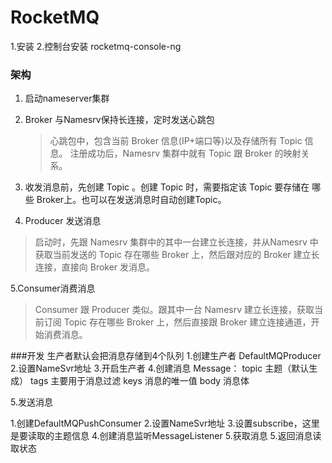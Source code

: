# RocketMQ

1.安装
2.控制台安装
rocketmq-console-ng

### 架构

1. 启动nameserver集群

2. Broker 与Namesrv保持长连接，定时发送心跳包

    > 心跳包中，包含当前 Broker 信息(IP+端口等)以及存储所有 Topic 信息。
      注册成功后，Namesrv 集群中就有 Topic 跟 Broker 的映射关系。

3. 收发消息前，先创建 Topic 。创建 Topic 时，需要指定该 Topic 要存储在 哪些 Broker上。也可以在发送消息时自动创建Topic。

4. Producer 发送消息
   
> 启动时，先跟 Namesrv 集群中的其中一台建立长连接，并从Namesrv 中获取当前发送的 Topic 存在哪些 Broker 上，然后跟对应的 Broker 建立长连接，直接向 Broker 发消息。

5.Consumer消费消息
> Consumer 跟 Producer 类似。跟其中一台 Namesrv 建立长连接，获取当前订阅 Topic 存在哪些 Broker 上，然后直接跟 Broker 建立连接通道，开始消费消息。

###开发
生产者默认会把消息存储到4个队列
1.创建生产者
DefaultMQProducer
2.设置NameSvr地址
3.开启生产者
4.创建消息
Message：
topic 主题（默认生成）
tags 主要用于消息过滤
keys 消息的唯一值
body 消息体

5.发送消息


1.创建DefaultMQPushConsumer
2.设置NameSvr地址
3.设置subscribe，这里是要读取的主题信息
4.创建消息监听MessageListener
5.获取消息
5.返回消息读取状态